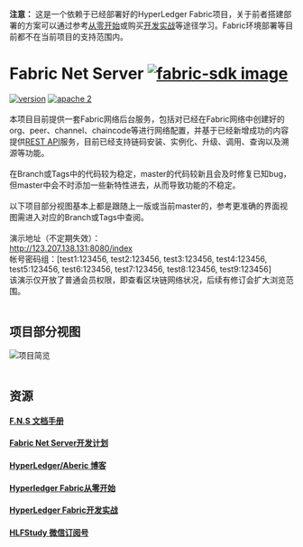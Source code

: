 **注意：** 这是一个依赖于已经部署好的HyperLedger Fabric项目，关于前者搭建部署的方案可以通过参考[从零开始](https://www.cnblogs.com/aberic/category/1148898.html)或购买[开发实战](https://item.jd.com/12381034.html?dist=jd)等途径学习。Fabric环境部署等目前都不在当前项目的支持范围内。
<br>
# Fabric Net Server [![fabric-sdk image](https://img.shields.io/badge/made%20by-aberic-orange.svg)](http://www.cnblogs.com/aberic/)
[![version](https://img.shields.io/badge/version-1.0RC6-green.svg)](https://github.com/aberic/fabric-net-server/tree/1.0-RC6)
[![apache 2](https://img.shields.io/hexpm/l/plug.svg)](https://github.com/aberic/fabric-net-server/blob/master/LICENSE)
<br><br>
本项目目前提供一套Fabric网络后台服务，包括对已经在Fabric网络中创建好的org、peer、channel、chaincode等进行网络配置，并基于已经新增成功的内容提供[REST API](https://github.com/aberic/fabric-net-server/blob/master/API_DEMO.md)服务，目前已经支持链码安装、实例化、升级、调用、查询以及溯源等功能。
<br><br>
在Branch或Tags中的代码较为稳定，master的代码较新且会及时修复已知bug，但master中会不时添加一些新特性进去，从而导致功能的不稳定。
<br><br>
以下项目部分视图基本上都是跟随上一版或当前master的，参考更准确的界面视图需进入对应的Branch或Tags中查阅。
<br><br>
演示地址（不定期失效）：<br>
http://123.207.138.131:8080/index<br>
帐号密码组：[test1:123456, test2:123456, test3:123456, test4:123456, test5:123456, test6:123456, test7:123456, test8:123456, test9:123456]<br>
该演示仅开放了普通会员权限，即查看区块链网络状况，后续有修订会扩大浏览范围。
<br><br>
## 项目部分视图

![项目简览](https://raw.githubusercontent.com/aberic/fabric-net-server/master/img/home.jpg "Fabric Net Server")
<br><br>

## 资源
#### [F.N.S 文档手册](https://github.com/aberic/fabric-net-server/wiki)
#### [Fabric Net Server开发计划](https://github.com/aberic/fabric-net-server/wiki/Fabric-Net-Server%E5%BC%80%E5%8F%91%E8%AE%A1%E5%88%92)
#### [HyperLedger/Aberic 博客](http://www.cnblogs.com/aberic/)
#### [Hyperledger Fabric从零开始](https://www.cnblogs.com/aberic/category/1148898.html)
#### [HyperLedger Fabric开发实战](https://item.jd.com/12381034.html?dist=jd)
#### [HLFStudy 微信订阅号](https://camo.githubusercontent.com/bbde569d4617068fe0188d51b1ef8e47561d62ea/68747470733a2f2f696d61676573323031372e636e626c6f67732e636f6d2f626c6f672f313234303533302f3230313830322f313234303533302d32303138303230313130333733333831322d313733303930373534382e6a7067)
<br>
